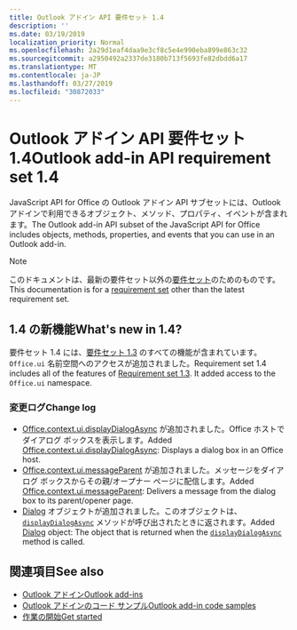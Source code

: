 ```yaml
---
title: Outlook アドイン API 要件セット 1.4
description: ''
ms.date: 03/19/2019
localization_priority: Normal
ms.openlocfilehash: 2a29d1eaf4daa9e3cf8c5e4e990eba899e863c32
ms.sourcegitcommit: a2950492a2337de3180b713f5693fe82dbdd6a17
ms.translationtype: MT
ms.contentlocale: ja-JP
ms.lasthandoff: 03/27/2019
ms.locfileid: "30872033"
---
```

# <a name="outlook-add-in-api-requirement-set-14"></a><span data-ttu-id="15206-102">Outlook アドイン API 要件セット 1.4</span><span class="sxs-lookup"><span data-stu-id="15206-102">Outlook add-in API requirement set 1.4</span></span>

<span data-ttu-id="15206-103">JavaScript API for Office の Outlook アドイン API サブセットには、Outlook アドインで利用できるオブジェクト、メソッド、プロパティ、イベントが含まれます。</span><span class="sxs-lookup"><span data-stu-id="15206-103">The Outlook add-in API subset of the JavaScript API for Office includes objects, methods, properties, and events that you can use in an Outlook add-in.</span></span>

> [!NOTE]
> <span data-ttu-id="15206-104">このドキュメントは、最新の要件セット以外の[要件セット](/office/dev/add-ins/reference/requirement-sets/outlook-api-requirement-sets)のためのものです。</span><span class="sxs-lookup"><span data-stu-id="15206-104">This documentation is for a [requirement set](/office/dev/add-ins/reference/requirement-sets/outlook-api-requirement-sets) other than the latest requirement set.</span></span>

## <a name="whats-new-in-14"></a><span data-ttu-id="15206-105">1.4 の新機能</span><span class="sxs-lookup"><span data-stu-id="15206-105">What's new in 1.4?</span></span>

<span data-ttu-id="15206-p101">要件セット 1.4 には、[要件セット 1.3](../requirement-set-1.3/outlook-requirement-set-1.3.md) のすべての機能が含まれています。`Office.ui` 名前空間へのアクセスが追加されました。</span><span class="sxs-lookup"><span data-stu-id="15206-p101">Requirement set 1.4 includes all of the features of [Requirement set 1.3](../requirement-set-1.3/outlook-requirement-set-1.3.md). It added access to the `Office.ui` namespace.</span></span>

### <a name="change-log"></a><span data-ttu-id="15206-108">変更ログ</span><span class="sxs-lookup"><span data-stu-id="15206-108">Change log</span></span>

- <span data-ttu-id="15206-109">[Office.context.ui.displayDialogAsync](/javascript/api/office/office.ui#displaydialogasync-startaddress--options--callback-) が追加されました。Office ホストでダイアログ ボックスを表示します。</span><span class="sxs-lookup"><span data-stu-id="15206-109">Added [Office.context.ui.displayDialogAsync](/javascript/api/office/office.ui#displaydialogasync-startaddress--options--callback-): Displays a dialog box in an Office host.</span></span>
- <span data-ttu-id="15206-110">[Office.context.ui.messageParent](/javascript/api/office/office.ui#messageparent-message-) が追加されました。メッセージをダイアログ ボックスからその親/オープナー ページに配信します。</span><span class="sxs-lookup"><span data-stu-id="15206-110">Added [Office.context.ui.messageParent](/javascript/api/office/office.ui#messageparent-message-): Delivers a message from the dialog box to its parent/opener page.</span></span>
- <span data-ttu-id="15206-111">[Dialog](/javascript/api/office/office.dialog) オブジェクトが追加されました。このオブジェクトは、[`displayDialogAsync`](/javascript/api/office/office.ui#displaydialogasync-startaddress--options--callback-) メソッドが呼び出されたときに返されます。</span><span class="sxs-lookup"><span data-stu-id="15206-111">Added [Dialog](/javascript/api/office/office.dialog) object: The object that is returned when the [`displayDialogAsync`](/javascript/api/office/office.ui#displaydialogasync-startaddress--options--callback-) method is called.</span></span>

## <a name="see-also"></a><span data-ttu-id="15206-112">関連項目</span><span class="sxs-lookup"><span data-stu-id="15206-112">See also</span></span>

- [<span data-ttu-id="15206-113">Outlook アドイン</span><span class="sxs-lookup"><span data-stu-id="15206-113">Outlook add-ins</span></span>](/outlook/add-ins/)
- [<span data-ttu-id="15206-114">Outlook アドインのコード サンプル</span><span class="sxs-lookup"><span data-stu-id="15206-114">Outlook add-in code samples</span></span>](https://developer.microsoft.com/outlook/gallery/?filterBy=Outlook,Samples,Add-ins)
- [<span data-ttu-id="15206-115">作業の開始</span><span class="sxs-lookup"><span data-stu-id="15206-115">Get started</span></span>](/outlook/add-ins/quick-start)
